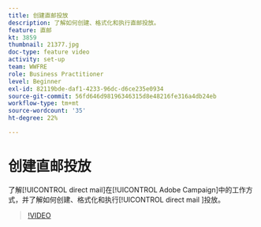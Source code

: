 ```yaml
---
title: 创建直邮投放
description: 了解如何创建、格式化和执行直邮投放。
feature: 直邮
kt: 3859
thumbnail: 21377.jpg
doc-type: feature video
activity: set-up
team: WWFRE
role: Business Practitioner
level: Beginner
exl-id: 82119bde-daf1-4233-96dc-d6ce235e0934
source-git-commit: 56fd646d98196346315d8e48216fe316a4db24eb
workflow-type: tm+mt
source-wordcount: '35'
ht-degree: 22%

---
```


# 创建直邮投放

了解[!UICONTROL direct mail]在[!UICONTROL Adobe Campaign]中的工作方式，并了解如何创建、格式化和执行[!UICONTROL direct mail ]投放。

>[!VIDEO](https://video.tv.adobe.com/v/21377?quality=12)
